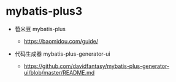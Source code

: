 # mybatis-plus3

* 苞米豆 mybatis-plus
    * https://baomidou.com/guide/

* 代码生成器 mybatis-plus-generator-ui
    * https://github.com/davidfantasy/mybatis-plus-generator-ui/blob/master/README.md
